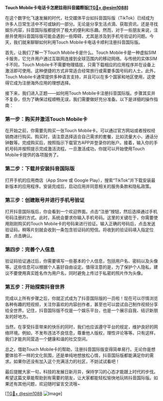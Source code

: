 **Touch Mobile卡电话卡怎麽註冊抖音國際版[[TG💪+ @esim1088](https://t.me/s/esim1088)]**

在这个数字化飞速发展的时代，社交媒体平台如抖音国际版（TikTok）已经成为许多人日常生活中不可或缺的一部分。无论是分享生活点滴、获取资讯，还是寻找娱乐内容，抖音国际版都提供了极大的便利和乐趣。然而，对于一些朋友来说，注册并使用抖音国际版可能会遇到一些障碍，尤其是涉及到手机号验证的问题。今天，我们就来聊聊如何利用Touch Mobile卡电话卡顺利注册抖音国际版。

首先，让我们了解一下Touch Mobile卡是什么。Touch Mobile卡是一种虚拟SIM卡服务，它允许用户通过互联网连接到全球范围内的移动网络。与传统的实体SIM卡不同，Touch Mobile卡不需要物理插拔，只需下载相应的应用程序并在设备上激活即可使用。这种便捷的方式非常适合经常旅行或需要多国号码的人士。此外，Touch Mobile卡通常提供多种语言支持，并且可以在多个国家和地区使用，这使得它成为注册海外应用的理想选择。

接下来，我们进入正题——如何用Touch Mobile卡注册抖音国际版。步骤其实并不复杂，但为了确保过程顺畅无误，我们需要做好充分准备。以下是详细的操作指南：

### 第一步：购买并激活Touch Mobile卡

在开始之前，你需要先购买一张Touch Mobile卡。可以通过官方网站或者授权经销商进行购买。购买时，请注意选择适合自己需求的套餐，比如流量大小、通话分钟数等。完成购买后，按照指示下载官方APP并登录你的账户。接着，输入你的手机号码并按照提示完成激活流程。一旦激活成功，你就可以开始使用Touch Mobile卡提供的各项服务了。

### 第二步：下载并安装抖音国际版

打开手机的应用商店（App Store 或 Google Play），搜索“TikTok”并下载安装最新版本的应用程序。安装完成后，启动应用并同意相关的服务条款和隐私政策。

### 第三步：创建账号并进行手机号验证

打开抖音国际版后，你会看到一个欢迎界面。点击“注册”按钮，然后选择通过手机号码注册的方式。此时，系统会要求你输入手机号码。这里的关键在于，你需要使用刚刚购买的Touch Mobile卡的号码来进行验证。输入正确的号码后，点击发送验证码，稍等片刻就会收到一条包含验证码的短信。将收到的验证码填入指定位置，点击确认。

### 第四步：完善个人信息

验证码验证通过后，你需要填写一些基本的个人信息，包括用户名、密码以及头像等。这些信息可以根据个人喜好自由设定。值得注意的是，为了保护个人隐私，建议不要使用真实姓名作为用户名，同时避免上传过于私密的照片作为头像。

### 第五步：开始探索抖音世界

完成以上所有步骤之后，你就正式成为了抖音国际版的一员啦！现在可以尽情浏览各种有趣的短视频，关注你喜欢的内容创作者，甚至也可以尝试自己制作视频分享给全世界。记住，抖音国际版不仅是一个娱乐平台，也是一个展示自我、结识新朋友的好地方。

当然，在享受抖音带来的快乐的同时，我们也应该遵守平台的规定，维护良好的网络环境。例如，不发布违法不良信息，尊重他人版权，理性评论等等。只有这样，我们才能共同营造一个健康和谐的社交空间。

总之，借助Touch Mobile卡的帮助，注册抖音国际版变得简单易行。无论你是想要体验不一样的文化氛围，还是单纯地想放松心情，抖音国际版都能满足你的需求。如果你还没有加入这个充满活力的社区，不妨试试看吧！

最后提醒大家一句，科技的发展日新月异，保持学习的心态才能跟上时代的步伐。希望这篇文章能帮助到有需要的朋友，让大家都能轻松愉快地玩转抖音国际版。如果还有其他问题，欢迎随时留言交流哦~

[[TG💪+ @esim1088](https://t.me/s/esim1088) ![Image](https://i.postimg.cc/4NQfJmqS/Snipaste-2025-05-13-00-14-12.png)]